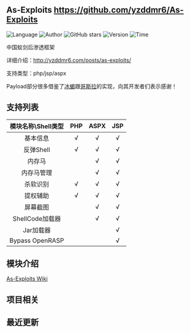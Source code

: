 ## As-Exploits <https://github.com/yzddmr6/As-Exploits>
<!--auto_detail_badge_begin_0b490ffb61b26b45de3ea5d7dd8a582e-->
![Language](https://img.shields.io/badge/Language-JavaScript-blue)
![Author](https://img.shields.io/badge/Author-yzddmr6-orange)
![GitHub stars](https://img.shields.io/github/stars/yzddmr6/As-Exploits.svg?style=flat&logo=github)
![Version](https://img.shields.io/badge/Version-V1.0.0-red)
![Time](https://img.shields.io/badge/Join-20210422-green)
<!--auto_detail_badge_end_fef74f2d7ea73fcc43ff78e05b1e7451-->


中国蚁剑后渗透框架

详细介绍：<http://yzddmr6.com/posts/as-exploits/>

支持类型：php/jsp/aspx

Payload部分很多借鉴了[冰蝎](https://github.com/rebeyond/Behinder)跟[哥斯拉](https://github.com/BeichenDream/Godzilla)的实现，向其开发者们表示感谢！

## 支持列表

| 模块名称\Shell类型 | PHP  | ASPX | JSP  |
| :---------------: | :--: | :--: | :--: |
|      基本信息      |  √   |  √   |  √   |
|     反弹Shell      |  √   |  √   |  √   |
|       内存马       |      | √ |  √   |
|     内存马管理     |      | √ |  √   |
|      杀软识别      |  √   |  √   |  √   |
|      提权辅助      |  √   |  √   |  √   |
|      屏幕截图      |      |  √   |  √   |
|  ShellCode加载器   |      |  √   | √ |
|     Jar加载器      |      |      |  √   |
| Bypass OpenRASP | | | √ |

## 模块介绍

[As-Exploits Wiki](https://github.com/yzddmr6/As-Exploits/wiki#模块介绍)

<!--auto_detail_active_begin_e1c6fb434b6f0baf6912c7a1934f772b-->
## 项目相关


## 最近更新

<!--auto_detail_active_end_f9cf7911015e9913b7e691a7a5878527-->
